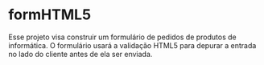 # formHTML5
Esse projeto visa construir um formulário de pedidos de produtos de informática. O formulário usará a validação HTML5 para depurar a entrada no lado do cliente antes de ela ser enviada.
